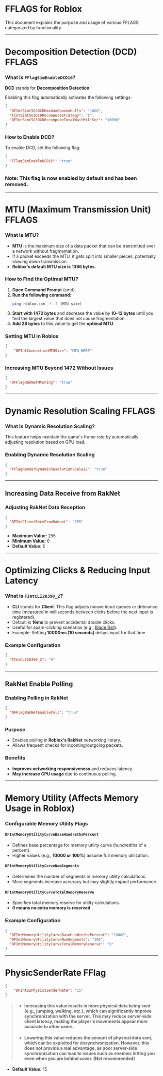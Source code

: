 # FFLAGS for Roblox

This document explains the purpose and usage of various FFLAGS categorized by functionality.

---

# Decomposition Detection (DCD) FFLAGS

### What is `FFlagSimEnableDCD16`?

**DCD** stands for **Decomposition Detection**.

Enabling this flag automatically activates the following settings:

```json
{
  "DFIntSimCSG3DCDMaxNumConvexHulls": "1000",
  "FIntSimCSG3DCDRecomputeStrategy": "1",
  "DFIntSimCSG3DCDRecomputeTotalWaitMiliSec": "10000"
}
```

### How to Enable DCD?

To enable DCD, set the following flag:

```json
{
  "FFlagSimEnableDCD16": "true"
}
```

### **Note:** This flag is now enabled by default and has been removed.

---

# MTU (Maximum Transmission Unit) FFLAGS

### What is MTU?

- **MTU** is the maximum size of a data packet that can be transmitted over a network without fragmentation.
- If a packet exceeds the MTU, it gets split into smaller pieces, potentially slowing down transmission.
- **Roblox's default MTU size is 1396 bytes.**

### How to Find the Optimal MTU?

1. **Open Command Prompt** (cmd).
2. **Run the following command:**
   ```sh
   ping roblox.com -f -l [MTU size]
   ```
3. **Start with 1472 bytes** and decrease the value by **10-12 bytes** until you find the largest value that does not cause fragmentation.
4. **Add 28 bytes** to this value to get the **optimal MTU**.

### Setting MTU in Roblox

```json
{
    "DFIntConnectionMTUSize": "MTU_HERE"
}
```

### Increasing MTU Beyond 1472 Without Issues

```json
{
  "DFFlagRakNetMtuPing": "true"
}
```

---

# Dynamic Resolution Scaling FFLAGS

### What is Dynamic Resolution Scaling?

This feature helps maintain the game's frame rate by automatically adjusting resolution based on GPU load.

### Enabling Dynamic Resolution Scaling

```json
{
  "FFlagRenderDynamicResolutionScale12": "true"
}
```

---

## Increasing Data Receive from RakNet

### Adjusting RakNet Data Reception

```json
{
  "DFIntClientRecvFromRaknet": "255"
}
```

- **Maximum Value:** 255  
- **Minimum Value:** 0  
- **Default Value:** 0  

---

# Optimizing Clicks & Reducing Input Latency

### What is `FIntCLI20390_2`?

- **CLI** stands for **Client**. This flag adjusts mouse input queues or debounce time (measured in milliseconds between clicks before the next input is registered).
- Default is **16ms** to prevent accidental double clicks.
- Useful for spam-clicking scenarios (e.g., [Blade Ball](https://www.roblox.com/games/13772394625/Blade-Ball)).
- Example: Setting **10000ms (10 seconds)** delays input for that time.

### Example Configuration

```json
{
  "FIntCLI20390_2": "0"
}
```

---

## RakNet Enable Polling

### Enabling Polling in RakNet

```json
{
  "DFFlagRakNetEnablePoll": "true"
}
```

### Purpose

- Enables polling in **Roblox's RakNet** networking library.
- Allows frequent checks for incoming/outgoing packets.

### Benefits

- **Improves networking responsiveness** and reduces latency.
- **May increase CPU usage** due to continuous polling.

---

# Memory Utility (Affects Memory Usage in Roblox)

### Configurable Memory Utility Flags

#### **`DFIntMemoryUtilityCurveBaseHundrethsPercent`**
- Defines base percentage for memory utility curve (hundredths of a percent).
- Higher values (e.g., **10000 or 100%**) assume full memory utilization.

#### **`DFIntMemoryUtilityCurveNumSegments`**
- Determines the number of segments in memory utility calculations.
- More segments increase accuracy but may slightly impact performance.

#### **`DFIntMemoryUtilityCurveTotalMemoryReserve`**
- Specifies total memory reserve for utility calculations.
- **0 means no extra memory is reserved**.

### Example Configuration

```json
{
  "DFIntMemoryUtilityCurveBaseHundrethsPercent": "10000",
  "DFIntMemoryUtilityCurveNumSegments": "100",
  "DFIntMemoryUtilityCurveTotalMemoryReserve": "0"
}
```
---
# PhysicSenderRate FFlag
```json
{
    "DFIntS2PhysicsSenderRate": "15"
}
```
> - #### Increasing this value results in more physical data being sent (e.g., jumping, walking, etc.), which can significantly improve synchronization with the server. This may reduce server-side client latency, making the player's movements appear more accurate to other users.
> - #### Lowering this value reduces the amount of physical data sent, which can be exploited for desynchronization. However, this does not provide a real advantage, as poor server-side synchronization can lead to issues such as enemies hitting you even when you are behind cover. (Not recommended)
- **Default Value:** 15
